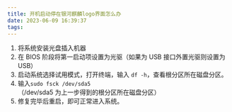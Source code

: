 ```yaml
---
title: 开机启动停在银河麒麟logo界面怎么办
date: 2023-06-09 16:39:37
tags:
---
```

1. 将系统安装光盘插入机器
2. 在 BIOS 阶段将第一启动项设置为光驱（如果为 USB 接口外置光驱则设置为 USB）
3. 启动系统选择试用模式，打开终端，输入 `df -h`，查看根分区所在磁盘分区。
4. 输入`sudo fsck /dev/sda5`（/dev/sda5 为上一步得到的根分区所在磁盘分区）
5. 修复完毕后重启，即可正常进入系统。